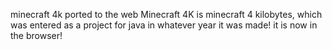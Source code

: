 minecraft 4k ported to the web
Minecraft 4K is minecraft 4 kilobytes, which was entered as a project for java in whatever year it was made! 
it is now in the browser!
